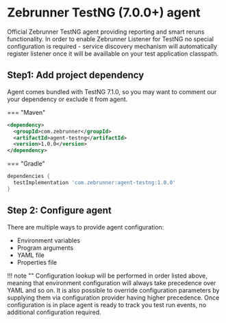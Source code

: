 # Zebrunner TestNG (7.0.0+) agent

Official Zebrunner TestNG agent providing reporting and smart reruns functionality. In order to enable Zebrunner Listener for TestNG no special configuration is required - service discovery mechanism will automatically register listener once it will be availlable on your test application classpath.

## Step1: Add project dependency

Agent comes bundled with TestNG 7.1.0, so you may want to comment our your dependency or exclude it from agent.

=== "Maven"

```xml
<dependency>
  <groupId>com.zebrunner</groupId>
  <artifactId>agent-testng</artifactId>
  <version>1.0.0</version>
</dependency>
```

=== "Gradle"

```gradle
dependencies {
  testImplementation 'com.zebrunner:agent-testng:1.0.0'
}
```

## Step 2: Configure agent

There are multiple ways to provide agent configuration:

* Environment variables
* Program arguments
* YAML file
* Properties file

!!! note ""
    Configuration lookup will be performed in order listed above, meaning that environment configuration will always take precedence over YAML and so on. It is also possible to override configuration parameters by supplying them via configuration provider having higher precedence. Once configuration is in place agent is ready to track you test run events, no additional configuration required.

